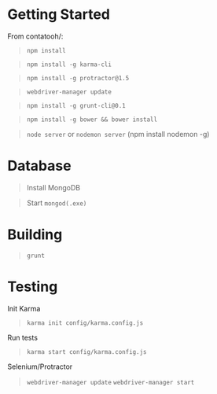 # Getting Started

From contatooh/:

> `npm install`

> `npm install -g karma-cli`

> `npm install -g protractor@1.5`

> `webdriver-manager update`

> `npm install -g grunt-cli@0.1`

> `npm install -g bower && bower install`

> `node server`
or
> `nodemon server`
(npm install nodemon -g)

# Database

> Install MongoDB

> Start `mongod(.exe)`

# Building

> `grunt`

# Testing

Init Karma
> `karma init config/karma.config.js`

Run tests
> `karma start config/karma.config.js`

Selenium/Protractor
> `webdriver-manager update`
> `webdriver-manager start`